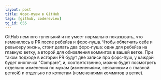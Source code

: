 ```yaml
---
layout: post
title: Форс-пуши в GitHub
tags: [github, codereview]
tg_id: 655
---
```

GitHub немного тупенький и не умеет нормально показывать, что изменилось в PR после ребейза и форс-пуша. Чтобы облегчить себе и ревьюеру жизнь, стоит делать два форс-пуша: один для ребейза на главную ветку, а второй для обновления коммитов в вашей ветке. При таком подходе в истории PR будут две записи про форс-пуш, у каждой будет кнопочка "Compare", и, соответственно, можно будет посмотреть отдельно изменения по мухам (изменениями, связанными с главной веткой) и отдельно по котлетам (изменениями коммитов в ветке).
